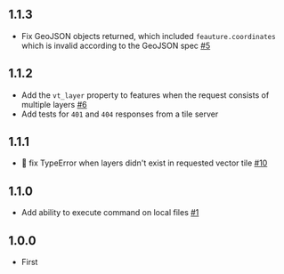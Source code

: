 ## 1.1.3

- Fix GeoJSON objects returned, which included `feauture.coordinates` which is invalid according to the GeoJSON spec [#5](https://github.com/mapbox/vt2geojson/issues/5)

## 1.1.2

- Add the `vt_layer` property to features when the request consists of multiple layers [#6](https://github.com/mapbox/vt2geojson/pull/6)
- Add tests for `401` and `404` responses from a tile server

## 1.1.1

- :bug: fix TypeError when layers didn't exist in requested vector tile [#10](https://github.com/mapbox/vt2geojson/pull/10)

## 1.1.0

- Add ability to execute command on local files [#1](https://github.com/mapbox/vt2geojson/issues/1)

## 1.0.0

- First
